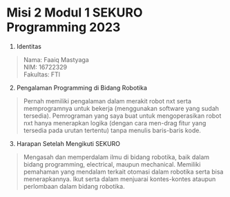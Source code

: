 # Misi 2 Modul 1 SEKURO Programming 2023
1. Identitas
  > Nama: Faaiq Mastyaga <br>
   NIM: 16722329 <br>
  Fakultas: FTI
  
2. Pengalaman Programming di Bidang Robotika<br>
  > Pernah memiliki pengalaman dalam merakit robot nxt serta memprogramnya untuk bekerja (menggunakan software yang sudah tersedia). Pemrograman yang saya buat untuk mengoperasikan robot nxt hanya menerapkan logika (dengan cara men-drag fitur yang tersedia pada urutan tertentu) tanpa menulis baris-baris kode.
 
3. Harapan Setelah Mengikuti SEKURO<br>
  > Mengasah dan memperdalam ilmu di bidang robotika, baik dalam bidang programming, electrical, maupun mechanical. Memiliki pemahaman yang mendalam terkait otomasi dalam robotika serta bisa menerapkannya. Ikut serta dalam menjuarai kontes-kontes ataupun perlombaan dalam bidang robotika.
